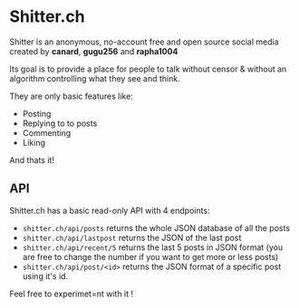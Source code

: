# Shitter.ch

Shitter is an anonymous, no-account free and open source social media created by **canard**, **gugu256** and **rapha1004**

Its goal is to provide a place for people to talk without censor & without an algorithm controlling what they see and think.

They are only basic features like:

- Posting
- Replying to to posts
- Commenting
- Liking

And thats it!

## API

Shitter.ch has a basic read-only API with 4 endpoints:

- `shitter.ch/api/posts`     returns the whole JSON database of all the posts
- `shitter.ch/api/lastpost`  returns the JSON of the last post
- `shitter.ch/api/recent/5`  returns the last 5 posts in JSON format (you are free to change the number if you want to get more or less posts)
- `shitter.ch/api/post/<id>` returns the JSON format of a specific post using it's id.

Feel free to experimet=nt with it !